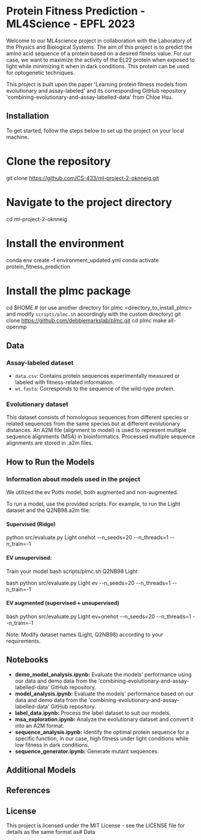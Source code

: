 # Protein Fitness Prediction - ML4Science - EPFL 2023

Welcome to our ML4science project in collaboration with the Laboratory of the Physics and Biological Systems. The aim of this project is to predict the amino acid sequence of a protein based on a desired fitness value. For our case, we want to maximize the activity of the EL22 protein when exposed to light while minimizing it when in dark conditions. This protein can be used for optogenetic techniques.

This project is built upon the paper 'Learning protein fitness models from evolutionary and assay-labeled' and its corresponding GitHub repository 'combining-evolutionary-and-assay-labelled-data' from Chloe Hsu.

## Installation

To get started, follow the steps below to set up the project on your local machine.


# Clone the repository
git clone https://github.com/CS-433/ml-project-2-oknneig.git

# Navigate to the project directory
cd ml-project-2-oknneig

# Install the environment
conda env create -f environment_updated.yml
conda activate protein_fitness_prediction

# Install the plmc package
cd $HOME  # (or use another directory for plmc <directory_to_install_plmc> and modify `scripts/plmc.sh` accordingly with the custom directory)
git clone https://github.com/debbiemarkslab/plmc.git
cd plmc
make all-openmp

## Data

### Assay-labeled dataset

- `data.csv`: Contains protein sequences experimentally measured or labeled with fitness-related information.
- `wt.fasta`: Corresponds to the sequence of the wild-type protein.

### Evolutionary dataset

This dataset consists of homologous sequences from different species or related sequences from the same species but at different evolutionary distances. An A2M file (alignment to model) is used to represent multiple sequence alignments (MSA) in bioinformatics. Processed multiple sequence alignments are stored in .a2m files.

## How to Run the Models

### Information about models used in the project

We utilized the ev Potts model, both augmented and non-augmented.

To run a model, use the provided scripts. For example, to run the Light dataset and the Q2NB98.a2m file:

#### Supervised (Ridge)

python src/evaluate.py Light onehot --n_seeds=20 --n_threads=1 --n_train=-1

#### EV unsupervised:
Train your model
bash scripts/plmc.sh Q2NB98 Light

bash
python src/evaluate.py Light ev --n_seeds=20 --n_threads=1 --n_train=-1

#### EV augmented (supervised + unsupervised)
bash
python src/evaluate.py Light ev+onehot --n_seeds=20 --n_threads=1 --n_train=-1

Note: Modify dataset names (Light, Q2NB98) according to your requirements.

## Notebooks

- **demo_model_analysis.ipynb:** Evaluate the models' performance using our data and demo data from the 'combining-evolutionary-and-assay-labelled-data' GitHub repository.
- **model_analysis.ipynb:** Evaluate the models' performance based on our data and demo data from the 'combining-evolutionary-and-assay-labelled-data' GitHub repository.
- **label_data.ipynb:** Process the label dataset to suit our models.
- **msa_exploration.ipynb:** Analyze the evolutionary dataset and convert it into an A2M format.
- **sequence_analysis.ipynb:** Identify the optimal protein sequence for a specific function, in our case, high fitness under light conditions while low fitness in dark conditions.
- **sequence_generator.ipynb:** Generate mutant sequences.

## Additional Models

## References

## License

This project is licensed under the MIT License - see the LICENSE file for details as the same format as# Data


